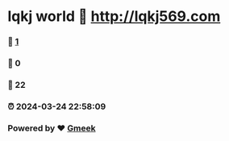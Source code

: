 # lqkj world :link: http://lqkj569.com 
### :page_facing_up: [1](http://lqkj569.com/tag.html) 
### :speech_balloon: 0 
### :hibiscus: 22 
### :alarm_clock: 2024-03-24 22:58:09 
### Powered by :heart: [Gmeek](https://github.com/Meekdai/Gmeek)
